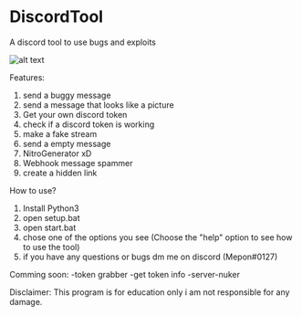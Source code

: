 # DiscordTool
A discord tool to use bugs and exploits

![alt text](https://i.imgflip.com/5zesjf.gif)

Features:

1. send a buggy message
2. send a message that looks like a picture
3. Get your own discord token
4. check if a discord token is working
5. make a fake stream
6. send a empty message
7. NitroGenerator xD
8. Webhook message spammer
9. create a hidden link


How to use?

1. Install Python3
2. open setup.bat
3. open start.bat
4. chose one of the options you see (Choose the "help" option to see how to use the tool)
5. if you have any questions or bugs dm me on discord (Mepon#0127)

Comming soon:
 -token grabber
 -get token info
 -server-nuker

Disclaimer:
This program is for education only i am not responsible for any damage.


